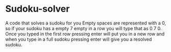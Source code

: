 # Sudoku-solver
A code that solves a sudoku for you
Empty spaces are represented with a 0, so if your sudoku has a empty 7 empty in a row you will type that as 0 7 0. Once you typed in the first row pressing enter will put you in a new row and when you type in a full sudoku pressing enter will give you a resolved sudoku.
